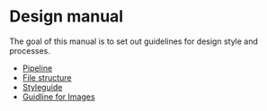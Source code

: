 # Design manual

The goal of this manual is to set out guidelines for design style and processes.

* [Pipeline](https://github.com/teamforus/general/tree/develop/manuals/design/pipeline.md)
* [File structure](https://github.com/teamforus/general/blob/develop/manuals/design/file-structure.md)
* [Styleguide](https://github.com/teamforus/general/tree/develop/manuals/design/styleguide.md)
* [Guidline for Images](https://github.com/teamforus/general/blob/develop/manuals/design/images.md)

